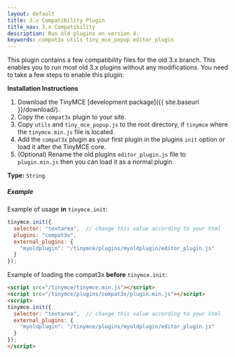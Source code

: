 ```yaml
---
layout: default
title: 3.x Compatibility Plugin
title_nav: 3.x Compatibility
description: Run old plugins on version 4.
keywords: compat3x utils tiny_mce_popup editor_plugin
---
```


This plugin contains a few compatibility files for the old 3.x branch. This enables you to run most old 3.x plugins without any modifications. You need to take a few steps to enable this plugin:

**Installation Instructions**

1. Download the TinyMCE [development package]({{ site.baseurl }}/download/).
2. Copy the `compat3x` plugin to your site.
3. Copy `utils` and `tiny_mce_popup.js` to the root directory, if `tinymce` where the `tinymce.min.js` file is located.
4. Add the `compat3x` plugin as your first plugin in the plugins `init` option or load it after the TinyMCE core.
5. (Optional) Rename the old plugins `editor_plugin.js` file to `plugin.min.js` then you can load it as a normal plugin.

**Type:** `String`

##### Example

Example of usage **in** `tinymce.init`:

```js
tinymce.init({
  selector: "textarea",  // change this value according to your html
  plugins: "compat3x",
  external_plugins: {
    "myoldplugin": "/tinymce/plugins/myoldplugin/editor_plugin.js"
  }
});
```

Example of loading the compat3x **before** `tinymce.init`:

```html
<script src="/tinymce/tinymce.min.js"></script>
<script src="/tinymce/plugins/compat3x/plugin.min.js"></script>
<script>
tinymce.init({
  selector: "textarea",  // change this value according to your html
  external_plugins: {
    "myoldplugin": "/tinymce/plugins/myoldplugin/editor_plugin.js"
  }
});
</script>
```
